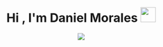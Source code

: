 <h1 align="center"><b>Hi , I'm Daniel Morales </b><img src="https://media.giphy.com/media/hvRJCLFzcasrR4ia7z/giphy.gif" width="35"></h1>


<p align="center">
  <a href="https://github.com/DenverCoder1/readme-typing-svg">
    <img src="https://readme-typing-svg.herokuapp.com?font=Arial&color=green&size=25&center=true&vCenter=true&width=600&height=100&lines=Computer+Science+Student;QA+Explorer+and+Enthusiast;Continuous+Learner;Detail-Oriented+Problem+Solver.">
  </a>
</p>
